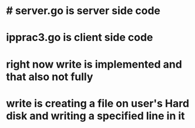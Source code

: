 # # server.go is server side code
# ipprac3.go is client side code
# right now write is implemented and that also not fully
# write is creating a file on user's Hard disk and writing a specified line in it
